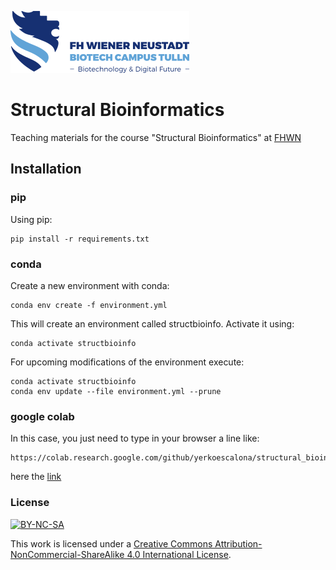 ![logo](imgs/logo.png)

# Structural Bioinformatics

Teaching materials for the course "Structural Bioinformatics" at [FHWN](https://tulln.fhwn.ac.at/studiengang/bio-data-science)

## Installation

### pip

Using pip:

    pip install -r requirements.txt

### conda

Create a new environment with conda:

    conda env create -f environment.yml

This will create an environment called structbioinfo. Activate it using:

    conda activate structbioinfo

For upcoming modifications of the environment execute:

    conda activate structbioinfo
    conda env update --file environment.yml --prune

### google colab

In this case, you just need to type in your browser a line like:

    https://colab.research.google.com/github/yerkoescalona/structural_bioinformatics/blob/main/ex01/ex01.ipynb

here the [link](https://colab.research.google.com/github/yerkoescalona/structural_bioinformatics/blob/main/ex01/ex01.ipynb)

### License
[![BY-NC-SA](https://i.creativecommons.org/l/by-nc-sa/4.0/88x31.png)](http://creativecommons.org/licenses/by-nc-sa/4.0/)


This work is licensed under a [Creative Commons Attribution-NonCommercial-ShareAlike 4.0 International License](http://creativecommons.org/licenses/by-nc-sa/4.0/).
